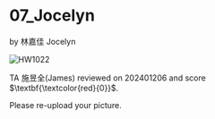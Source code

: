 # 07_Jocelyn

by 林嘉佳 Jocelyn

![HW1022](https://github.com/Jiajia-mathstat/Tes/blob/main/IMAGE/IMG_1BC2465E5387-1.jpeg)

TA 施昱全(James) reviewed on 202401206 and score $\textbf{\textcolor{red}{0}}$.

Please re-upload your picture. 
